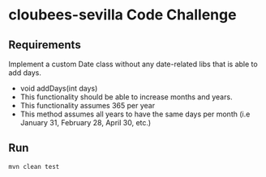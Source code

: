 # cloubees-sevilla Code Challenge

## Requirements

Implement a custom Date class without any date-related libs that is able to add days.
* void addDays(int days)
* This functionality should be able to increase months and years.
* This functionality assumes 365 per year
* This method assumes all years to have the same days per month (i.e January 31, February 28, April 30, etc.)

## Run
```sh
mvn clean test
```